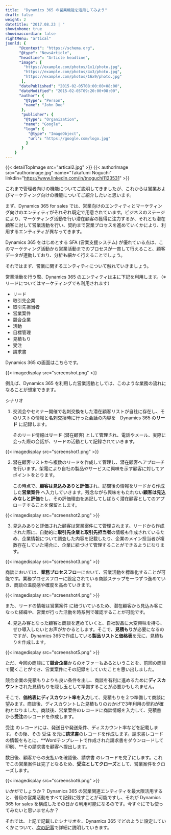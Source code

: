 ```yaml
---
title:  "Dynamics 365 の営業機能を活用してみよう"
draft: false
weight: 2
datetitle: "2017.08.23 | "
showinhome: true
showinaccordian: false
rightMenu: "artical"
jsonld: {
      "@context": "https://schema.org",
      "@type": "NewsArticle",
      "headline": "Article headline",
      "image": [
        "https://example.com/photos/1x1/photo.jpg",
        "https://example.com/photos/4x3/photo.jpg",
        "https://example.com/photos/16x9/photo.jpg"
       ],
      "datePublished": "2015-02-05T08:00:00+08:00",
      "dateModified": "2015-02-05T09:20:00+08:00",
      "author": {
        "@type": "Person",
        "name": "John Doe"
       },
       "publisher": {
        "@type": "Organization",
        "name": "Google",
        "logo": {
          "@type": "ImageObject",
          "url": "https://google.com/logo.jpg"
         }
       }
    }
---
```

{{< detailTopImage src="artical2.jpg" >}}
{{< authorImage src="authorimage.jpg" name="Takafumi Noguchi" linkdin="https://www.linkedin.com/in/tnoguchi1123531" >}}
<!-- Intro  -->
これまで管理者向けの機能についてご説明してきましたが、これからは営業およびマーケティング向けの機能についてご紹介したいと思います。


まず、Dynamics 365 for sales では、営業向けのエンティティとマーケティング向けのエンティティがそれぞれ既定で用意されています。ビジネスのステージにより、マーケティング活動を行い潜在顧客の獲得に注力するか、それとも潜在顧客に対して営業活動を行い、契約まで営業プロセスを進めていくかにより、利用するエンティティが異なってきます。


Dynamics 365 をはじめとする SFA (営業支援システム) が優れている点は、このマーケティング活動から営業活動までのプロセスが一貫して行えること、顧客データが連動しており、分析も細かく行えることでしょう。

それではまず、営業に関するエンティティについて触れていきましょう。

営業活動を行う際、Dynamics 365 のエンティティは主に下記を利用します。（※リードについてはマーケティングでも利用されます）

* リード
* 取引先企業
* 取引先担当者
* 営業案件
* 競合企業
* 活動
* 目標管理
* 見積もり
* 受注
* 請求書

Dynamics 365 の画面はこちらです。
<!-- Image= screenshot.png -->
{{< imagedisplay src="screenshot.png" >}}

例えば、Dynamics 365 を利用した営業活動としては、このような業務の流れになることが想定できます。


シナリオ

1. 交流会やセミナー開催で名刺交換をした潜在顧客リストが自社に存在し、そのリストの情報と名刺交換時に行った会話の内容を　Dynamics 365 の**リード** に記録します。
   
    そのリード情報は**リード** (潜在顧客) として管理され、電話やメール、実際に会った際の会話が、リードの活動として記録されていきます。
<!-- Image= screenshot1.png -->
{{< imagedisplay src="screenshot1.png" >}}

2. 潜在顧客リストから複数のリードを作成して管理し、潜在顧客へアプローチを行います。架電により自社の製品やサービスに興味を示す顧客に対してアポイントをとります。

    この時点で、**顧客は見込みありと評価**され、訪問後の情報をリードから作成した**営業案件** へ入力していきます。残念ながら興味をもたれない**顧客は見込みなしと評価**をし、その評価理由を追記してしばらく潜在顧客としてのアプローチすることを保留とします。
<!-- Image= screenshot2.png -->
{{< imagedisplay src="screenshot2.png" >}}

3. 見込みありと評価された顧客は営業案件にて管理されます。リードから作成された際に、自動的に**取引先企業と取引先担当者**の情報も作成されているため、企業情報について調査した内容を記載したり、企業のメイン担当者が複数存在していた場合に、企業に紐づけて管理することができるようになります。
<!-- Image= screenshot3.png -->
{{< imagedisplay src="screenshot3.png" >}}

商談においては、**業務プロセスフロー**において、営業活動を標準化することが可能です。業務プロセスフローに設定されている商談ステップを一つずつ進めていき、商談の温度感や確度を高めていきます。
<!-- Image= screenshot4.png -->
{{< imagedisplay src="screenshot4.png" >}}

また、リードの情報は営業案件 に紐づいているため、潜在顧客から見込み客になった経緯や、営業が行った活動を時系列で確認することが可能です。


4. 見込み客となった顧客と商談を進めていくと、自社製品に大変興味を持ち、ぜひ導入したいとお声がかかるとします。そこで、**見積もり**が必要になるのですが、Dynamics 365で作成している**製品リストと価格表**を元に、見積もりを作成します。
<!-- Image= screenshot5.png -->
{{< imagedisplay src="screenshot5.png" >}}

ただ、今回の商談にて**競合企業**からのオファーもあるということを、前回の商談で聞くことができ、営業案件にその記録をしていたことを思い出しました。

競合企業の見積もりよりも良い条件を出し、商談を有利に進めるために**ディスカウント**された見積もりを隠し玉として準備することが必要かもしれません。

そこで、**価格表にディスカウント率を入力**して、見積もりを２つ準備して商談に望みます。商談後、ディスカウントした見積もりのおかげで3年利用の契約が確約となりました。商談後、営業案件のレコードに商談情報を入力して、見積書 から**受注**のレコードを作成します。

受注 のレコードには、発送日や発送条件、ディスカウント率などを記載します。その後、その 受注 を元に**請求書**のレコードを作成します。請求書レコードの情報をもとに、**Wordテンプレートで作成された請求書をダウンロードして印刷、**その請求書を顧客へ提出します。



数日後、顧客からの支払いを確認後、請求書 のレコードを完了にします。これでこの営業案件は完了となるため、**受注としてクローズ**として、営業案件をクローズします。
<!-- Image= screenshot6.png -->
{{< imagedisplay src="screenshot6.png" >}}

いかがでしょうか？ Dynamics 365 の営業関連エンティティを最大限活用すると、普段の営業活動をすべて記録に残すことが可能ですし、それが Dynamics 365 for sales を構成したその日から利用可能になるのです。今すぐにでも使ってみたいと思いませんか？

 

それでは、上記で記載したシナリオを、Dynamics 365 でどのように設定していくかについて、[次の記事](#)で詳細に説明していきます。